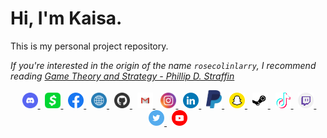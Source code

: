 # Hi, I'm Kaisa. 

This is my personal project repository.

_If you're interested in the origin of the name `rosecolinlarry`, I recommend reading [Game Theory and Strategy - Phillip D. Straffin](./Assets/Game%20Theory%20and%20Strategy%20-%20Phillip%20D.%20Straffin.pdf)_
<br>
<div align="center">

&nbsp;  <a title="Discord"    href="https://discordapp.com/users/689239942236209371">           	<img src="./Assets/Logos/Discord.svg" alt="discord-logo" width="25"/>      	</a> 
&nbsp;  <a title="Cash App"   href="https://cash.app/$kcrawfordtaylor">                         	<img src="./Assets/Logos/CashApp.svg" alt="cashapp-logo" width="25"/>      	</a>
&nbsp;  <a title="Facebook"   href="https://www.facebook.com/kaisa.crawfordtaylor.35">          	<img src="./Assets/Logos/Facebook.svg" alt="facebook-logo" width="25"/>    	</a>
&nbsp;  <a title="Website"    href="https://kcrawfordtaylor.wixsite.com/kaisa">                 	<img src="./Assets/Logos/WWW.svg" alt="firefox-logo" width="25"/>          	</a>
&nbsp;  <a title="GitHub"     href="https://github.com/rosecolinlarry">                         	<img src="./Assets/Logos/Github.svg" alt="github-logo" width="25"/>        	</a> 
&nbsp;  <a title="Email"      href="mailto:kcrawfordtaylor@gmail.com">                          	<img src="./Assets/Logos/Gmail.svg" alt="gmail-logo" width="25"/>          	</a> 
&nbsp;  <a title="Instagram"  href="https://www.instagram.com/kaisacrawfordtaylor/">            	<img src="./Assets/Logos/Instagram.svg" alt="instagram-logo" width="25"/>  	</a> 
&nbsp;  <a title="LinkedIn"   href="https://www.linkedin.com/in/kaisact">                       	<img src="./Assets/Logos/LinkedIN.svg" alt="linkedin-logo" width="25"/>    	</a>
&nbsp;  <a title="Paypal"     href="paypal.me/kaisact">                                         	<img src="./Assets/Logos/Paypal.svg" alt="paypal-logo" width="25"/>        	</a>
&nbsp;  <a title="Snapchat"   href="https://www.snapchat.com/add/kcrawfordtaylor">              	<img src="./Assets/Logos/Snapchat.svg" alt="snapchat-logo" width="25"/>    	</a> 
&nbsp;  <a title="Steam"      href="https://steamcommunity.com/id/kaisacat/">                   	<img src="./Assets/Logos/Steam.svg" alt="steam-logo" width="25"/>          	</a> 
&nbsp;  <a title="TikTok"     href="https://www.tiktok.com/@kaisacat">                          	<img src="./Assets/Logos/TikTok.svg" alt="tiktok-logo" width="25"/>        	</a> 
&nbsp;  <a title="Twitch"     href="https://www.twitch.tv/kaisacat">                            	<img src="./Assets/Logos/Twitch.svg" alt="twitch-logo" width="25"/>        	</a>
&nbsp;  <a title="Twitter"    href="https://twitter.com/kaisacat">                              	<img src="./Assets/Logos/Twitter.svg" alt="twitter-logo" width="25"/>      	</a> 
&nbsp;  <a title="Youtube"    href="https://www.youtube.com/channel/UCcJqZZtOkG_XuvHyelXnDeQ">  	<img src="./Assets/Logos/Youtube.svg" alt="youtube-logo" width="25"/>      	</a>
</div>